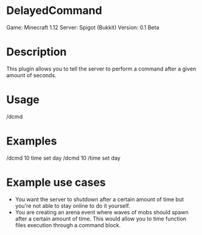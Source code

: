 # DelayedCommand
Game: Minecraft 1.12
Server: Spigot (Bukkit)
Version: 0.1 Beta

# Description
This plugin allows you to tell the server to perform a command after a given amount of seconds.

# Usage
/dcmd <seconds> <command>

# Examples
/dcmd 10 time set day
/dcmd 10 /time set day

# Example use cases
- You want the server to shutdown after a certain amount of time but you're not able to stay online to do it yourself.
- You are creating an arena event where waves of mobs should spawn after a certain amount of time. This would allow you to time function files execution through a command block.
